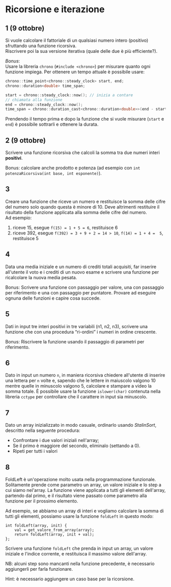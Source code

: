 # Ricorsione e iterazione

## 1 (9 ottobre)

Si vuole calcolare il fattoriale di un qualsiasi numero intero (positivo) sfruttando una funzione ricorsiva.  
Riscrivere poi la sua versione iterativa (quale delle due è più efficiente?).

*Bonus*:  
Usare la libreria `chrono` (`#include <chrono>`) per misurare quanto ogni funzione impiega.
Per ottenere un tempo attuale è possibile usare:

```C++ {.numberLines}
chrono::time_point<chrono::steady_clock> start, end;
chrono::duration<double> time_span;

start = chrono::steady_clock::now(); // inizia a contare
// chiamata alla funzione
end = chrono::steady_clock::now();
time_span = chrono::duration_cast<chrono::duration<double>>(end - start); // durata
```

Prendendo il tempo prima e dopo la funzione che si vuole misurare (`start` e `end`) è possibile sottrarli e ottenere la durata.

## 2 (9 ottobre)

Scrivere una funzione ricorsiva che calcoli la somma tra due numeri interi **positivi**.

Bonus: calcolare anche prodotto e potenza (ad esempio con `int potenzaRicorsiva(int base, int esponente)`).

## 3

Creare una funzione che riceve un numero e restituisce la somma delle cifre del numero solo quando questa è minore di 10. Deve altrimenti restituire il risultato della funzione applicata alla somma delle cifre del numero.  
Ad esempio:

1. riceve 15, esegue `f(15) = 1 + 5 = 6`, restituisce 6
2. riceve 392, esegue `f(392) = 3 + 9 + 2 = 14 > 10`, `f(14) = 1 + 4 =  5`, restituisce 5

## 4 

Data una media iniziale e un numero di crediti totali acquisiti, far inserire all'utente il voto e i crediti di un nuovo esame e scrivere una funzione per ricalcolare la nuova media pesata. 

Bonus: Scrivere una funzione con passaggio per valore, una con passaggio per riferimento e una con passaggio per puntatore. Provare ad eseguire ognuna delle funzioni e capire cosa succede.

## 5 

Dati in input tre interi positivi in tre variabili (n1, n2, n3), scrivere una funzione che con una procedura “ri-ordini” i numeri in ordine crescente.

Bonus: Riscrivere la funzione usando il passaggio di parametri per riferimento.

## 6 

Dato in input un numero `n`, in maniera ricorsiva chiedere all'utente di inserire una lettera per `n` volte e, sapendo che le lettere in maiuscolo valgono 10 mentre quelle in minuscolo valgono 5, calcolare e stampare a video la somma totale. È possibile usare la funzione `islower(char)` contenuta nella libreria `cctype` per controllare che il carattere in input sia minuscolo.

## 7 

Dato un array inizializzato in modo casuale, ordinarlo usando *StalinSort*, descritto nella seguente procedura: 

- Confrontare i due valori iniziali nell'array;
- Se il primo è maggiore del secondo, eliminalo (settando a 0).
- Ripeti per tutti i valori

## 8

FoldLeft è un'operazione molto usata nella programmazione funzionale. Solitamente prende come parametro un array, un valore iniziale e lo step a cui siamo nel'array. La funzione viene applicata a tutti gli elementi dell'array, partendo dal primo, e il risultato viene passato come parametro alla funzione per il prossimo elemento. 

Ad esempio, se abbiamo un array di interi e vogliamo calcolare la somma di tutti gli elementi, possiamo usare la funzione `foldLeft` in questo modo:

```
int foldLeft(array, init) { 
    val = get_valore_from_array(array); 
    return foldLeft(array, init + val);
};
```

Scrivere una funzione `foldLeft` che prenda in input un array, un valore iniziale e l'indice corrente, e restituisca il massimo valore dell'array.

NB: alcuni step sono mancanti nella funzione precedente, è necessario aggiungerli per farla funzionare.

Hint: è necessario aggiungere un caso base per la ricorsione.

